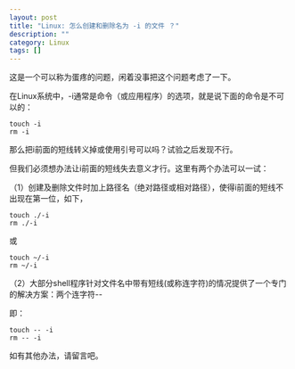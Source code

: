 ```yaml
---
layout: post
title: "Linux: 怎么创建和删除名为 -i 的文件 ？"
description: ""
category: Linux
tags: []
---
```


这是一个可以称为蛋疼的问题，闲着没事把这个问题考虑了一下。

在Linux系统中，-i通常是命令（或应用程序）的选项，就是说下面的命令是不可以的：

    touch -i
    rm -i

那么把i前面的短线转义掉或使用引号可以吗？试验之后发现不行。

但我们必须想办法让i前面的短线失去意义才行。这里有两个办法可以一试：

（1）创建及删除文件时加上路径名（绝对路径或相对路径），使得i前面的短线不出现在第一位，如下，

    touch ./-i
    rm ./-i

或

    touch ~/-i
    rm ~/-i

（2）大部分shell程序针对文件名中带有短线(或称连字符)的情况提供了一个专门的解决方案：两个连字符--

即：

    touch -- -i
    rm -- -i


如有其他办法，请留言吧。
